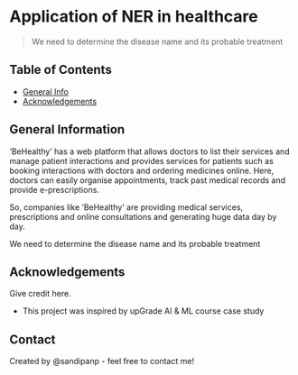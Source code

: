# Application of NER in healthcare
> We need to determine the disease name and its probable treatment


## Table of Contents
* [General Info](#general-information)
* [Acknowledgements](#acknowledgements)

<!-- You can include any other section that is pertinent to your problem -->

## General Information
‘BeHealthy’ has a web platform that allows doctors to list their services and manage patient interactions and provides services for patients such as booking interactions with doctors and ordering medicines online. Here, doctors can easily organise appointments, track past medical records and provide e-prescriptions.


So, companies like ‘BeHealthy’ are providing medical services, prescriptions and online consultations and generating huge data day by day.

We need to determine the disease name and its probable treatment

<!-- You don't have to answer all the questions - just the ones relevant to your project. -->


<!-- You don't have to answer all the questions - just the ones relevant to your project. -->



## Acknowledgements
Give credit here.
- This project was inspired by upGrade AI & ML course case study


## Contact
Created by @sandipanp - feel free to contact me!


<!-- Optional -->
<!-- ## License -->
<!-- This project is open source and available under the [... License](). -->

<!-- You don't have to include all sections - just the one's relevant to your project -->
